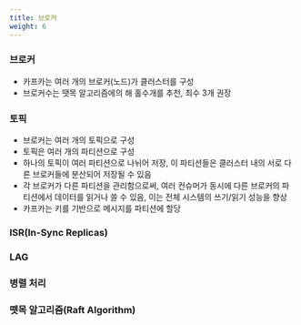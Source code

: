 ```yaml
---
title: 브로커
weight: 6
---
```

### 브로커
- 카프카는 여러 개의 브로커(노드)가 클러스터를 구성
- 브로커수는 땟목 알고리즘에의 해 홀수개를 추천, 최수 3개 권장


### 토픽
- 브로커는 여러 개의 토픽으로 구성
- 토픽은 여러 개의 파티션으로 구성
- 하나의 토픽이 여러 파티션으로 나뉘어 저장, 이 파티션들은 클러스터 내의 서로 다른 브로커들에 분산되어 저장될 수 있음
- 각 브로커가 다른 파티션을 관리함으로써, 여러 컨슈머가 동시에 다른 브로커의 파티션에서 데이터를 읽거나 쓸 수 있음, 이는 전체 시스템의 쓰기/읽기 성능을 향상
- 카프카는 키를 기반으로 메시지를 파티션에 할당

### ISR(In-Sync Replicas)

### LAG

### 병렬 처리

### 뗏목 알고리즘(Raft Algorithm)